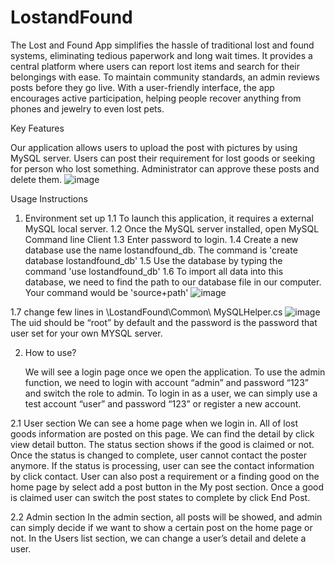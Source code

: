 # LostandFound

The Lost and Found App simplifies the hassle of traditional lost and found systems, eliminating tedious paperwork and long wait times. It provides a central platform where users can report lost items and search for their belongings with ease. To maintain community standards, an admin reviews posts before they go live. With a user-friendly interface, the app encourages active participation, helping people recover anything from phones and jewelry to even lost pets.

Key Features

Our application allows users to upload the post with pictures by using MySQL server. Users can post their requirement for lost goods or seeking for person who lost something. Administrator can approve these posts and delete them.
![image](https://github.com/user-attachments/assets/1844cff5-b96f-4f6d-9e41-2ae2049e4e96)



Usage Instructions
1.	Environment set up
  1.1 To launch this application, it requires a external MySQL local server. 
  1.2  Once the MySQL server installed, open MySQL Command line Client
  1.3 Enter password to login.
  1.4 Create a new database use the name lostandfound_db. The command is 'create database lostandfound_db'
  1.5 Use the database by typing the command 'use lostandfound_db'
  1.6 To import all data into this database, we need to find the path to our database file in our computer. Your command would be 'source+path'
      ![image](https://github.com/user-attachments/assets/8cc05f6c-c491-497c-b8f8-c973ab4df721)

  1.7 change few lines in \LostandFound\Common\ MySQLHelper.cs 
      ![image](https://github.com/user-attachments/assets/5fb78c4d-64c8-41ac-9c05-f06c1158ec95)
      The uid should be “root” by default and the password is the password that user set for your own MYSQL server.

2.	How to use?
  
      We will see a login page once we open the application. To use the admin function, we need to login with account “admin” and password “123” and switch the role to             admin.
  	  To login in as a user, we can simply use a test account “user” and password “123” or register a new account. 

2.1 User section
      We can see a home page when we login in. 
      All of lost goods information are posted on this page. We can find the detail by click view detail button. 
      The status section shows if the good is claimed or not. Once the status is changed to complete, user cannot contact the poster anymore. If the status is processing,          user can see the contact information by click contact. 
      User can also post a requirement or a finding good on the home page by select add a post button in the My post section. 
      Once a good is claimed user can switch the post states to complete by click End Post.
  
 
2.2 Admin section
      In the admin section, all posts will be showed, and admin can simply decide if we want to show a certain post on the home page or not. 
      In the Users list section, we can change a user’s detail and delete a user. 



